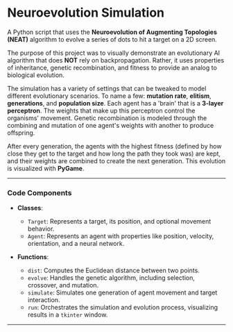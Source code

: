 
# Neuroevolution Simulation

A Python script that uses the **Neuroevolution of Augmenting Topologies (NEAT)** algorithm to evolve a series of dots to hit a target on a 2D screen.

The purpose of this project was to visually demonstrate an evolutionary AI algorithm that does **NOT** rely on backpropagation. Rather, it uses properties of inheritance, genetic recombination, and fitness to provide an analog to biological evolution.

The simulation has a variety of settings that can be tweaked to model different evolutionary scenarios. To name a few: **mutation rate**, **elitism**, **generations**, and **population size**. Each agent has a 'brain' that is a **3-layer perceptron**. The weights that make up this perceptron control the organisms' movement. Genetic recombination is modeled through the combining and mutation of one agent's weights with another to produce offspring.

After every generation, the agents with the highest fitness (defined by how close they get to the target and how long the path they took was) are kept, and their weights are combined to create the next generation. This evolution is visualized with **PyGame**.

---

### Code Components

- **Classes**:
  - `Target`: Represents a target, its position, and optional movement behavior.
  - `Agent`: Represents an agent with properties like position, velocity, orientation, and a neural network.

- **Functions**:
  - `dist`: Computes the Euclidean distance between two points.
  - `evolve`: Handles the genetic algorithm, including selection, crossover, and mutation.
  - `simulate`: Simulates one generation of agent movement and target interaction.
  - `run`: Orchestrates the simulation and evolution process, visualizing results in a `tkinter` window.
    
---
